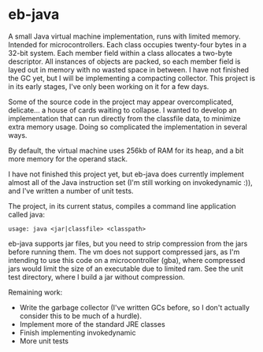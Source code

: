 # eb-java

A small Java virtual machine implementation, runs with limited memory. Intended for microcontrollers. Each class occupies twenty-four bytes in a 32-bit system. Each member field within a class allocates a two-byte descriptor. All instances of objects are packed, so each member field is layed out in memory with no wasted space in between. I have not finished the GC yet, but I will be implementing a compacting collector. This project is in its early stages, I've only been working on it for a few days.

Some of the source code in the project may appear overcomplicated, delicate... a house of cards waiting to collapse. I wanted to develop an implementation that can run directly from the classfile data, to minimize extra memory usage. Doing so complicated the implementation in several ways.

By default, the virtual machine uses 256kb of RAM for its heap, and a bit more memory for the operand stack.

I have not finished this project yet, but eb-java does currently implement almost all of the Java instruction set (I'm still working on invokedynamic :)), and I've written a number of unit tests.

The project, in its current status, compiles a command line application called java:
```
usage: java <jar|classfile> <classpath>
```
eb-java supports jar files, but you need to strip compression from the jars before running them. The vm does not support compressed jars, as I'm intending to use this code on a microcontroller (gba), where compressed jars would limit the size of an executable due to limited ram. See the unit test directory, where I build a jar without compression.


Remaining work:
* Write the garbage collector (I've written GCs before, so I don't actually consider this to be much of a hurdle).
* Implement more of the standard JRE classes
* Finish implementing invokedynamic
* More unit tests
